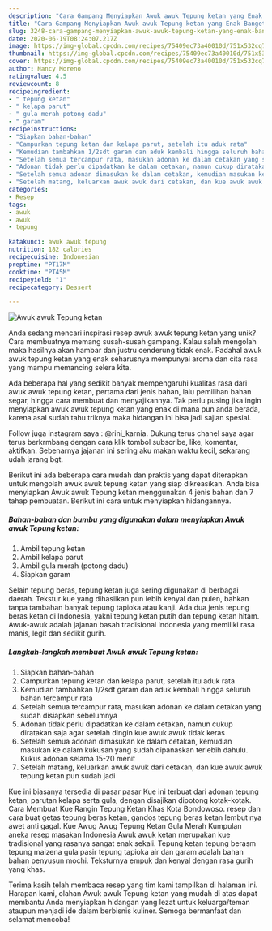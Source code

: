 ```yaml
---
description: "Cara Gampang Menyiapkan Awuk awuk Tepung ketan yang Enak Banget"
title: "Cara Gampang Menyiapkan Awuk awuk Tepung ketan yang Enak Banget"
slug: 3248-cara-gampang-menyiapkan-awuk-awuk-tepung-ketan-yang-enak-banget
date: 2020-06-19T08:24:07.217Z
image: https://img-global.cpcdn.com/recipes/75409ec73a40010d/751x532cq70/awuk-awuk-tepung-ketan-foto-resep-utama.jpg
thumbnail: https://img-global.cpcdn.com/recipes/75409ec73a40010d/751x532cq70/awuk-awuk-tepung-ketan-foto-resep-utama.jpg
cover: https://img-global.cpcdn.com/recipes/75409ec73a40010d/751x532cq70/awuk-awuk-tepung-ketan-foto-resep-utama.jpg
author: Nancy Moreno
ratingvalue: 4.5
reviewcount: 8
recipeingredient:
- " tepung ketan"
- " kelapa parut"
- " gula merah potong dadu"
- " garam"
recipeinstructions:
- "Siapkan bahan-bahan"
- "Campurkan tepung ketan dan kelapa parut, setelah itu aduk rata"
- "Kemudian tambahkan 1/2sdt garam dan aduk kembali hingga seluruh bahan tercampur rata"
- "Setelah semua tercampur rata, masukan adonan ke dalam cetakan yang sudah disiapkan sebelumnya"
- "Adonan tidak perlu dipadatkan ke dalam cetakan, namun cukup diratakan saja agar setelah dingin kue awuk awuk tidak keras"
- "Setelah semua adonan dimasukan ke dalam cetakan, kemudian masukan ke dalam kukusan yang sudah dipanaskan terlebih dahulu. Kukus adonan selama 15-20 menit"
- "Setelah matang, keluarkan awuk awuk dari cetakan, dan kue awuk awuk tepung ketan pun sudah jadi"
categories:
- Resep
tags:
- awuk
- awuk
- tepung

katakunci: awuk awuk tepung 
nutrition: 182 calories
recipecuisine: Indonesian
preptime: "PT17M"
cooktime: "PT45M"
recipeyield: "1"
recipecategory: Dessert

---
```



![Awuk awuk Tepung ketan](https://img-global.cpcdn.com/recipes/75409ec73a40010d/751x532cq70/awuk-awuk-tepung-ketan-foto-resep-utama.jpg)

Anda sedang mencari inspirasi resep awuk awuk tepung ketan yang unik? Cara membuatnya memang susah-susah gampang. Kalau salah mengolah maka hasilnya akan hambar dan justru cenderung tidak enak. Padahal awuk awuk tepung ketan yang enak seharusnya mempunyai aroma dan cita rasa yang mampu memancing selera kita.

Ada beberapa hal yang sedikit banyak mempengaruhi kualitas rasa dari awuk awuk tepung ketan, pertama dari jenis bahan, lalu pemilihan bahan segar, hingga cara membuat dan menyajikannya. Tak perlu pusing jika ingin menyiapkan awuk awuk tepung ketan yang enak di mana pun anda berada, karena asal sudah tahu triknya maka hidangan ini bisa jadi sajian spesial.

Follow juga instagram saya : @rini_karnia. Dukung terus chanel saya agar terus berkrmbang dengan cara klik tombol subscribe, like, komentar, aktifkan. Sebenarnya jajanan ini sering aku makan waktu kecil, sekarang udah jarang bgt.


Berikut ini ada beberapa cara mudah dan praktis yang dapat diterapkan untuk mengolah awuk awuk tepung ketan yang siap dikreasikan. Anda bisa menyiapkan Awuk awuk Tepung ketan menggunakan 4 jenis bahan dan 7 tahap pembuatan. Berikut ini cara untuk menyiapkan hidangannya.

<!--inarticleads1-->

##### Bahan-bahan dan bumbu yang digunakan dalam menyiapkan Awuk awuk Tepung ketan:

1. Ambil  tepung ketan
1. Ambil  kelapa parut
1. Ambil  gula merah (potong dadu)
1. Siapkan  garam


Selain tepung beras, tepung ketan juga sering digunakan di berbagai daerah. Tekstur kue yang dihasilkan pun lebih kenyal dan pulen, bahkan tanpa tambahan banyak tepung tapioka atau kanji. Ada dua jenis tepung beras ketan di Indonesia, yakni tepung ketan putih dan tepung ketan hitam. Awuk-awuk adalah jajanan basah tradisional Indonesia yang memiliki rasa manis, legit dan sedikit gurih. 

<!--inarticleads2-->

##### Langkah-langkah membuat Awuk awuk Tepung ketan:

1. Siapkan bahan-bahan
1. Campurkan tepung ketan dan kelapa parut, setelah itu aduk rata
1. Kemudian tambahkan 1/2sdt garam dan aduk kembali hingga seluruh bahan tercampur rata
1. Setelah semua tercampur rata, masukan adonan ke dalam cetakan yang sudah disiapkan sebelumnya
1. Adonan tidak perlu dipadatkan ke dalam cetakan, namun cukup diratakan saja agar setelah dingin kue awuk awuk tidak keras
1. Setelah semua adonan dimasukan ke dalam cetakan, kemudian masukan ke dalam kukusan yang sudah dipanaskan terlebih dahulu. Kukus adonan selama 15-20 menit
1. Setelah matang, keluarkan awuk awuk dari cetakan, dan kue awuk awuk tepung ketan pun sudah jadi


Kue ini biasanya tersedia di pasar pasar Kue ini terbuat dari adonan tepung ketan, parutan kelapa serta gula, dengan disajikan dipotong kotak-kotak. Cara Membuat Kue Rangin Tepung Ketan Khas Kota Bondowoso. resep dan cara buat getas tepung beras ketan, gandos tepung beras ketan lembut nya awet anti gagal. Kue Awug Awug Tepung Ketan Gula Merah Kumpulan aneka resep masakan Indonesia Awuk awuk ketan merupakan kue tradisional yang rasanya sangat enak sekali. Tepung ketan tepung berasm tepung maizena gula pasir tepung tapioka air dan garam adalah bahan bahan penyusun mochi. Teksturnya empuk dan kenyal dengan rasa gurih yang khas. 

Terima kasih telah membaca resep yang tim kami tampilkan di halaman ini. Harapan kami, olahan Awuk awuk Tepung ketan yang mudah di atas dapat membantu Anda menyiapkan hidangan yang lezat untuk keluarga/teman ataupun menjadi ide dalam berbisnis kuliner. Semoga bermanfaat dan selamat mencoba!
